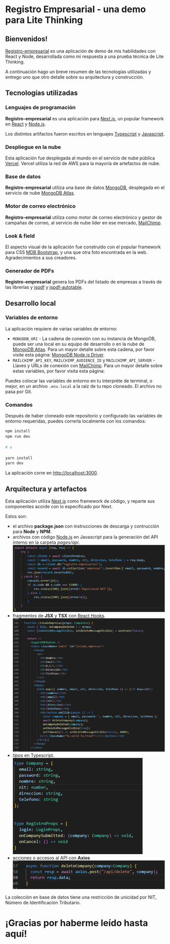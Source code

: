 # Registro Empresarial - una demo para Lite Thinking
## Bienvenidos!

[Registro-empresarial](https://contacto-empresas-felipe-c.vercel.app/) es una aplicación de demo de mis habilidades con React y Node, desarrollada como mi respuesta a una prueba técnica de Lite Thinking.

A continuación hago un breve resumen de las tecnologías utilizadas y entrego uno que otro detalle sobre su arquitectura y construcción.

## Tecnologías utilizadas

### Lenguajes de programación

__Registro-empresarial__ es una aplicación para [Next.js](https://nextjs.org/), un popular framework en [React](https://reactjs.org/) y [Node.js](https://nodejs.org).

Los distintos artifactos fueron escritos en lenguajes [Typescript](https://www.typescriptlang.org/) y [Javascript](https://www.javascript.com/).

### Despliegue en la nube

Esta aplicación fue desplegada al mundo en el servicio de nube pública [Vercel](https://vercel.com). Vercel utiliza la red de AWS para la mayoría de artefactos de nube.

### Base de datos

__Registro-empresarial__ utiliza una base de datos [MongoDB](https://www.mongodb.com/), desplegada en el servicio de nube [MongoDB Atlas](https://mongodb.com/atlas).

### Motor de correo electrónico

__Registro-empresarial__ utiliza como motor de correo electrónico y gestor de campañas de correo, al servicio de nube líder en ese mercado, [MailChimp](https://mailchimp.com/).

### Look & field

El aspecto visual de la aplicación fue construído con el popular framework para CSS [MDB Bootstrap](https://mdbootstrap.com/), y una que otra foto encontrada en la web. Agradecimientos a sus creadores.

### Generador de PDFs

__Registro-empresarial__ genera los PDFs del listado de empresas a través de las librerías y [jspdf](https://github.com/parallax/jsPDF) y [jspdf-autotable](https://simonbengtsson.github.io/jsPDF-AutoTable/).

## Desarrollo local

### Variables de entorno

La aplicación requiere de varias variables de entorno:

- `MONGODB_URI` - La cadena de conexión con su instancia de MongoDB, puede ser una local en su equipo de desarrollo o en la nube de [MongoDB Atlas](https://mongodb.com/atlas). Para un mayor detalle sobre esta cadena, por favor visite esta página: [MongoDB Node.js Driver](https://mongodb.github.io/node-mongodb-native/3.4/tutorials/collections/).
-  `MAILCHIMP_API_KEY`, `MAILCHIMP_AUDIENCE_ID` y `MAILCHIMP_API_SERVER` - Llaves y URLs de conexión con [MailChimp](https://mailchimp.com/). Para un mayor detalle sobre estas variables, por favor visita esta página: 

Puedes colocar las variables de entorno en tu interpréte de terminal, o mejor, en un archivo `.env.local` a la raíz de tu repo cloneado. El archivo no pasa por Git.

### Comandos

Después de haber cloneado este repositorio y configurado las variables de entorno requeridas, puedes correrla localmente con los comandos:

```bash
npm install
npm run dev

# o

yarn install
yarn dev
```

La aplicación corre en [http://localhost:3000](http://localhost:3000).

## Arquitectura y artefactos

Esta aplicación utiliza [Next.js](https://nextjs.org/) como framework de código, y reparte sus componentes acorde con lo especificado por Next.

Estos son:

- el archivo __package.json__  con instrucciones de descarga y contrucción para __Node__ y __NPM__.
- archivos con código [Node.js](https://nodejs.org) en Javascript para la generación del API interno en la carpeta _pages/api_.
![Funciones API Node](public/capture1.png)
- fragmentos de __JSX__ y __TSX__ con [React Hooks](https://reactjs.org/docs/hooks-intro.html).
![Fragmentos React Hooks](public/capture2.png)
- _tipos_ en Typescript.
![Tipos](public/capture3.png)
- acciones o accesos al API con __Axios__
![Axios calls](public/capture4.png)

La colección en base de datos tiene una restricción de unicidad por NIT, Número de Identificación Tributario.
 

# ¡Gracias por haberme leído hasta aquí!